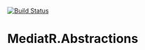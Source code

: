 [![Build Status](https://dev.azure.com/ThatBlokeCalledJay/MediatR.Abstractions/_apis/build/status/ThatBlokeCalledJay.MediatR.Abstractions?branchName=main&stageName=Build%20and%20Test)](https://dev.azure.com/ThatBlokeCalledJay/MediatR.Abstractions/_build/latest?definitionId=1&branchName=main)

# MediatR.Abstractions

